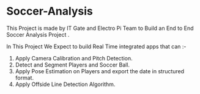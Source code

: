 # Soccer-Analysis
This Project is made by IT Gate and Electro Pi Team to Build an End to End  Soccer Analysis Project .

In This Project We Expect to build Real Time integrated apps that can :-

1. Apply Camera Calibration and Pitch Detection.
2. Detect and Segment Players and Soccer Ball.
3. Apply Pose Estimation on Players and export the date in structured format.
4. Apply Offside Line Detection Algorithm.




